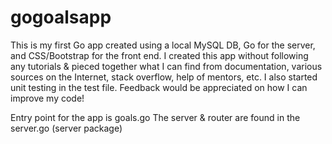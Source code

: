 # gogoalsapp

This is my first Go app created using a local MySQL DB, Go for the server, and CSS/Bootstrap for the front end.  I created this app without following any tutorials & pieced together what I can find from documentation, various sources on the Internet, stack overflow, help of mentors, etc. I also started unit testing in the test file. Feedback would be appreciated on how I can improve my code!

Entry point for the app is goals.go
The server & router are found in the server.go (server package)